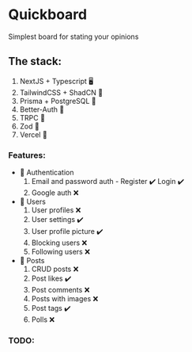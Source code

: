 # Quickboard

Simplest board for stating your opinions

## The stack:

1. NextJS + Typescript 🖥️
2. TailwindCSS + ShadCN 🎨
3. Prisma + PostgreSQL 🐘
4. Better-Auth 🔐
5. TRPC 📡
6. Zod 🧩
7. Vercel 🚀

### Features:

- 🔐 Authentication
  1. Email and password auth - Register ✔️ Login ✔️
  2. Google auth ❌
- 🤵 Users
  1. User profiles ❌
  2. User settings ✔️
  3. User profile picture ✔️
  4. Blocking users ❌
  5. Following users ❌
- 📝 Posts
  1.  CRUD posts ❌
  2.  Post likes ✔️
  3.  Post comments ❌
  4.  Posts with images ❌
  5.  Post tags ✔️
  6.  Polls ❌

### TODO:
